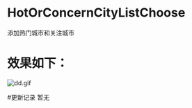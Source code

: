 # HotOrConcernCityListChoose
添加热门城市和关注城市
# 效果如下：
![dd.gif](https://ooo.0o0.ooo/2016/07/22/5791c2587d0ac.gif)

#更新记录
暂无

